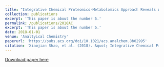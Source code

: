 ```yaml
---
title: "Integrative Chemical Proteomics-Metabolomics Approach Reveals Acaca/Acacb as Direct Molecular Targets of PFOA"
collection: publications
excerpt: 'This paper is about the number 5.'
permalink: /publications/2018AC
excerpt: 'This paper is about the number 5.'
date: 2018-01-01
venue: 'Analtyical Chemistry'
paperurl: 'https://pubs.acs.org/doi/10.1021/acs.analchem.8b02995'
citation: 'Xiaojian Shao, et al. (2018). &quot; Integrative Chemical Proteomics-Metabolomics Approach Reveals Acaca/Acacb as Direct Molecular Targets of PFOA.&quot; <i>Analtyical Chemistry</i>. 1(1).'
---
```


[Download paper here](https://rocketjishao.github.io/files/2018AC.pdf)
